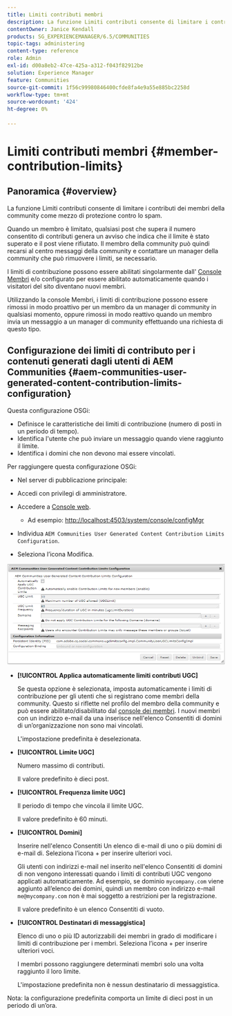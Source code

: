 ```yaml
---
title: Limiti contributi membri
description: La funzione Limiti contributi consente di limitare i contributi da proteggere dallo spam
contentOwner: Janice Kendall
products: SG_EXPERIENCEMANAGER/6.5/COMMUNITIES
topic-tags: administering
content-type: reference
role: Admin
exl-id: d00a8eb2-47ce-425a-a312-f043f82912be
solution: Experience Manager
feature: Communities
source-git-commit: 1f56c99980846400cfde8fa4e9a55e885bc2258d
workflow-type: tm+mt
source-wordcount: '424'
ht-degree: 0%

---
```


# Limiti contributi membri {#member-contribution-limits}

## Panoramica {#overview}

La funzione Limiti contributi consente di limitare i contributi dei membri della community come mezzo di protezione contro lo spam.

Quando un membro è limitato, qualsiasi post che supera il numero consentito di contributi genera un avviso che indica che il limite è stato superato e il post viene rifiutato. Il membro della community può quindi recarsi al centro messaggi della community e contattare un manager della community che può rimuovere i limiti, se necessario.

I limiti di contribuzione possono essere abilitati singolarmente dall&#39; [Console Membri](members.md) e/o configurato per essere abilitato automaticamente quando i visitatori del sito diventano nuovi membri.

Utilizzando la console Membri, i limiti di contribuzione possono essere rimossi in modo proattivo per un membro da un manager di community in qualsiasi momento, oppure rimossi in modo reattivo quando un membro invia un messaggio a un manager di community effettuando una richiesta di questo tipo.

## Configurazione dei limiti di contributo per i contenuti generati dagli utenti di AEM Communities {#aem-communities-user-generated-content-contribution-limits-configuration}

Questa configurazione OSGi:

* Definisce le caratteristiche dei limiti di contribuzione (numero di posti in un periodo di tempo).
* Identifica l&#39;utente che può inviare un messaggio quando viene raggiunto il limite.
* Identifica i domini che non devono mai essere vincolati.

Per raggiungere questa configurazione OSGi:

* Nel server di pubblicazione principale:
* Accedi con privilegi di amministratore.
* Accedere a [Console web](../../help/sites-deploying/configuring-osgi.md).

   * Ad esempio: [http://localhost:4503/system/console/configMgr](http://localhost:4503/system/console/configMgr)

* Individua `AEM Communities User Generated Content Contribution Limits Configuration`.
* Seleziona l’icona Modifica.

![configure-limits](assets/configure-limits.png)

* **[!UICONTROL Applica automaticamente limiti contributi UGC]**

  Se questa opzione è selezionata, imposta automaticamente i limiti di contribuzione per gli utenti che si registrano come membri della community. Questo si riflette nel profilo del membro della community e può essere abilitato/disabilitato dal [console dei membri](members.md). I nuovi membri con un indirizzo e-mail da una inserisce nell&#39;elenco Consentiti di domini di un’organizzazione non sono mai vincolati.

  L&#39;impostazione predefinita è deselezionata.

* **[!UICONTROL Limite UGC]**

  Numero massimo di contributi.

  Il valore predefinito è dieci post.

* **[!UICONTROL Frequenza limite UGC]**

  Il periodo di tempo che vincola il limite UGC.

  Il valore predefinito è 60 minuti.

* **[!UICONTROL Domini]**

  Inserire nell&#39;elenco Consentiti Un elenco di e-mail di uno o più domini di e-mail di. Seleziona l’icona + per inserire ulteriori voci.

  Gli utenti con indirizzi e-mail nel inserito nell&#39;elenco Consentiti di domini di non vengono interessati quando i limiti di contributi UGC vengono applicati automaticamente. Ad esempio, se dominio `mycompany.com` viene aggiunto all’elenco dei domini, quindi un membro con indirizzo e-mail `me@mycompany.com` non è mai soggetto a restrizioni per la registrazione.

  Il valore predefinito è un elenco Consentiti di vuoto.

* **[!UICONTROL Destinatari di messaggistica]**

  Elenco di uno o più ID autorizzabili dei membri in grado di modificare i limiti di contribuzione per i membri. Seleziona l’icona + per inserire ulteriori voci.

  I membri possono raggiungere determinati membri solo una volta raggiunto il loro limite.

  L&#39;impostazione predefinita non è nessun destinatario di messaggistica.

Nota: la configurazione predefinita comporta un limite di dieci post in un periodo di un’ora.

